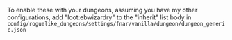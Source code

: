 To enable these with your dungeons, assuming you have my other configurations, add "loot:ebwizardry" to the "inherit" list body in `config/roguelike_dungeons/settings/fnar/vanilla/dungeon/dungeon_generic.json`  